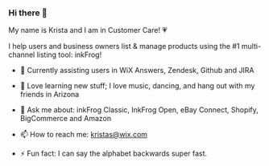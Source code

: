 ### Hi there 👋

My name is Krista and I am in Customer Care! &#128151;

I help users and business owners list & manage products using the #1 multi-channel listing tool: inkFrog! 
 
- 🔭 Currently assisting users in WiX Answers, Zendesk, Github and JIRA 

- 🌱 Love learning new stuff; I love music, dancing, and hang out with my friends in Arizona

- 💬 Ask me about: inkFrog Classic, InkFrog Open, eBay Connect, Shopify, BigCommerce and Amazon

- 📫 How to reach me: kristas@wix.com 

- ⚡ Fun fact: I can say the alphabet backwards super fast.   

<!--
**Ksisung/ksisung** is a ✨ _special_ ✨ repository because its `README.md` (this file) appears on your GitHub profile.
 
-->
